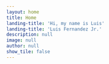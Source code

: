 ```yaml
---
layout: home
title: Home
landing-title: 'Hi, my name is Luis'
landing-title: 'Luis Fernandez Jr.'
description: null
image: null
author: null
show_tile: false
---
```


